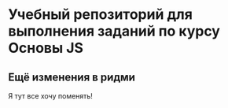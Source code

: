 # Учебный репозиторий для выполнения заданий по курсу Основы JS

## Ещё изменения в ридми
Я тут все хочу поменять!
